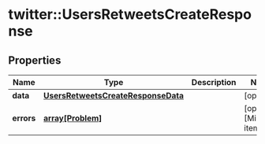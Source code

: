 # twitter::UsersRetweetsCreateResponse


## Properties
Name | Type | Description | Notes
------------ | ------------- | ------------- | -------------
**data** | [**UsersRetweetsCreateResponseData**](UsersRetweetsCreateResponse_data.md) |  | [optional] 
**errors** | [**array[Problem]**](Problem.md) |  | [optional] [Min. items: 1] 


